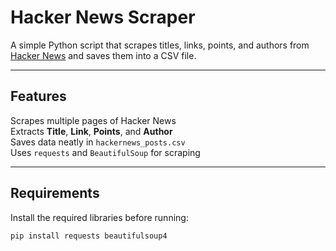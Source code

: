# Hacker News Scraper

A simple Python script that scrapes titles, links, points, and authors from [Hacker News](https://news.ycombinator.com/) and saves them into a CSV file.

---

## Features

Scrapes multiple pages of Hacker News  
Extracts **Title**, **Link**, **Points**, and **Author**  
Saves data neatly in `hackernews_posts.csv`  
Uses `requests` and `BeautifulSoup` for scraping

---

## Requirements

Install the required libraries before running:

```bash
pip install requests beautifulsoup4
```
